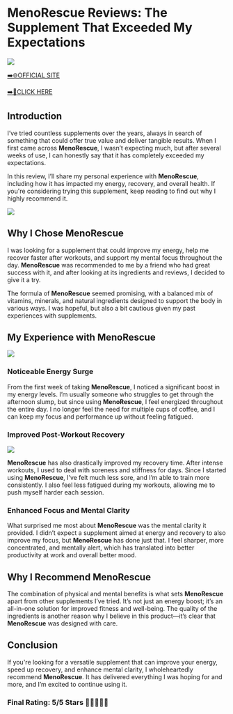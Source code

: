 # **MenoRescue Reviews**: The Supplement That Exceeded My Expectations

[![](https://static.vecteezy.com/system/resources/thumbnails/019/896/014/small/buy-now-gradient-button-with-cart-symbol-buy-now-illustration-png.png)](https://edetoop.top/lander/sugarpreland-1/menorescue.html) 

[➡️🌐OFFICIAL SITE](https://edetoop.top/lander/sugarpreland-1/menorescue.html) 

[➡️🔗CLICK HERE](https://edetoop.top/lander/sugarpreland-1/menorescue.html) 


## Introduction

I’ve tried countless supplements over the years, always in search of something that could offer true value and deliver tangible results. When I first came across **MenoRescue**, I wasn’t expecting much, but after several weeks of use, I can honestly say that it has completely exceeded my expectations.

In this review, I’ll share my personal experience with **MenoRescue**, including how it has impacted my energy, recovery, and overall health. If you're considering trying this supplement, keep reading to find out why I highly recommend it.

[![](https://wallpapers.com/images/hd/red-order-now-button-udg4jcj4arvn8b0n-2.png)](https://edetoop.top/lander/sugarpreland-1/menorescue.html)  

## Why I Chose **MenoRescue**

I was looking for a supplement that could improve my energy, help me recover faster after workouts, and support my mental focus throughout the day. **MenoRescue** was recommended to me by a friend who had great success with it, and after looking at its ingredients and reviews, I decided to give it a try.

The formula of **MenoRescue** seemed promising, with a balanced mix of vitamins, minerals, and natural ingredients designed to support the body in various ways. I was hopeful, but also a bit cautious given my past experiences with supplements.

## My Experience with **MenoRescue**

[![](https://static.vecteezy.com/system/resources/thumbnails/019/896/014/small/buy-now-gradient-button-with-cart-symbol-buy-now-illustration-png.png)](https://edetoop.top/lander/sugarpreland-1/menorescue.html)

### Noticeable Energy Surge

From the first week of taking **MenoRescue**, I noticed a significant boost in my energy levels. I’m usually someone who struggles to get through the afternoon slump, but since using **MenoRescue**, I feel energized throughout the entire day. I no longer feel the need for multiple cups of coffee, and I can keep my focus and performance up without feeling fatigued.

### Improved Post-Workout Recovery

[![](https://wallpapers.com/images/hd/red-order-now-button-udg4jcj4arvn8b0n-2.png)](https://edetoop.top/lander/sugarpreland-1/menorescue.html)  

**MenoRescue** has also drastically improved my recovery time. After intense workouts, I used to deal with soreness and stiffness for days. Since I started using **MenoRescue**, I’ve felt much less sore, and I’m able to train more consistently. I also feel less fatigued during my workouts, allowing me to push myself harder each session.

### Enhanced Focus and Mental Clarity

What surprised me most about **MenoRescue** was the mental clarity it provided. I didn’t expect a supplement aimed at energy and recovery to also improve my focus, but **MenoRescue** has done just that. I feel sharper, more concentrated, and mentally alert, which has translated into better productivity at work and overall better mood.

## Why I Recommend **MenoRescue**

The combination of physical and mental benefits is what sets **MenoRescue** apart from other supplements I’ve tried. It’s not just an energy boost; it’s an all-in-one solution for improved fitness and well-being. The quality of the ingredients is another reason why I believe in this product—it’s clear that **MenoRescue** was designed with care.

## Conclusion

If you're looking for a versatile supplement that can improve your energy, speed up recovery, and enhance mental clarity, I wholeheartedly recommend **MenoRescue**. It has delivered everything I was hoping for and more, and I’m excited to continue using it.

### Final Rating: 5/5 Stars 🌟🌟🌟🌟🌟
